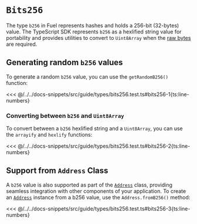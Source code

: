 # `Bits256`

The type `b256` in Fuel represents hashes and holds a 256-bit (32-bytes) value. The TypeScript SDK represents `b256` as a hexlified string value for portability and provides utilities to convert to `Uint8Array` when the [raw bytes](./bytes32.md) are required.

## Generating random `b256` values

To generate a random `b256` value, you can use the `getRandomB256()` function:

<<< @/../../docs-snippets/src/guide/types/bits256.test.ts#bits256-1{ts:line-numbers}

### Converting between `b256` and `Uint8Array`

To convert between a `b256` hexlified string and a `Uint8Array`, you can use the `arrayify` and `hexlify` functions:

<<< @/../../docs-snippets/src/guide/types/bits256.test.ts#bits256-2{ts:line-numbers}

## Support from `Address` Class

A `b256` value is also supported as part of the [`Address`](../../api/Address/Address.md) class, providing seamless integration with other components of your application. To create an [`Address`](../../api/Address/Address.md) instance from a b256 value, use the `Address.fromB256()` method:

<<< @/../../docs-snippets/src/guide/types/bits256.test.ts#bits256-3{ts:line-numbers}
